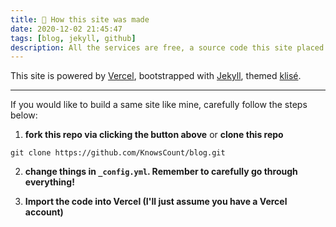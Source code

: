 ```yaml
---
title: 👶 How this site was made
date: 2020-12-02 21:45:47
tags: [blog, jekyll, github]
description: All the services are free, a source code this site placed on github repository and intergration with netlify service, another service that you can use is github page for hosting your own static site.
---
```


This site is powered by [Vercel](https://vercel.com/), bootstrapped with [Jekyll](https://jekyllrb.com), themed [klisé](https://github.com/piharpi/klise).

---

If you would like to build a same site like mine, carefully follow the steps below:

1. **fork this repo via clicking the button above** or **clone this repo**

```
git clone https://github.com/KnowsCount/blog.git
```

2. **change things in `_config.yml`. Remember to carefully go through everything!**

3. **Import the code into Vercel (I'll just assume you have a Vercel account)**
